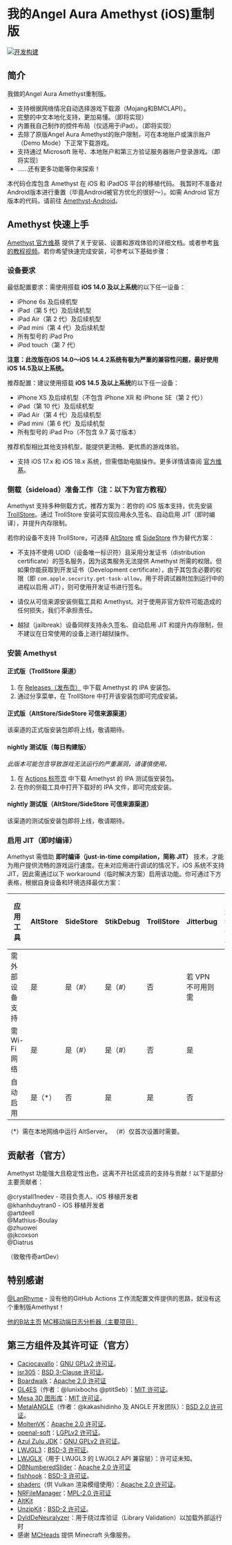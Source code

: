 # 我的Angel Aura Amethyst (iOS)重制版
[![开发构建](https://github.com/herbrine8403/Amethyst-iOS-MyRemastered/actions/workflows/development.yml/badge.svg?branch=main)](.github/workflows/development.yml)

## 简介
我做的Angel Aura Amethyst重制版。
- 支持根据网络情况自动选择游戏下载源（Mojang和BMCLAPI）。
- 完整的中文本地化支持，更加易懂。（即将实现）
- 内置我自己制作的控件布局（仅适用于iPad）。（即将实现）
- 去除了原版Angel Aura Amethyst的账户限制，可在本地账户或演示账户（Demo Mode）下正常下载游戏。
- 支持通过 Microsoft 账号、本地账户和第三方验证服务器账户登录游戏。（即将实现）
- ……还有更多功能等你来探索！

本代码仓库包含 Amethyst 在 iOS 和 iPadOS 平台的移植代码。
我暂时不准备对Android版本进行重置（毕竟Android被官方优化的很好～）。如需 Android 官方版本的代码，请前往 [Amethyst-Android](https://github.com/AngelAuraMC/Amethyst-Android)。

## Amethyst 快速上手
[Amethyst 官方维基](https://wiki.angelauramc.dev/wiki/getting_started/INSTALL.html#ios) 提供了关于安装、设置和游戏体验的详细文档。或者参考[我的教程视频](https://b23.tv/KyxZr12)。若你希望快速完成安装，可参考以下基础步骤：

### 设备要求
最低配置要求：需使用搭载 **iOS 14.0 及以上系统**的以下任一设备：
- iPhone 6s 及后续机型
- iPad（第 5 代）及后续机型
- iPad Air（第 2 代）及后续机型
- iPad mini（第 4 代）及后续机型
- 所有型号的 iPad Pro
- iPod touch（第 7 代）

**注意：此改版在iOS 14.0～iOS 14.4.2系统有极为严重的兼容性问题，最好使用iOS 14.5及以上系统。**

推荐配置：建议使用搭载 **iOS 14.5 及以上系统**的以下任一设备：
- iPhone XS 及后续机型（不包含 iPhone XR 和 iPhone SE（第 2 代））
- iPad（第 10 代）及后续机型
- iPad Air（第 4 代）及后续机型
- iPad mini（第 6 代）及后续机型
- 所有型号的 iPad Pro（不包含 9.7 英寸版本）

推荐机型相比其他支持机型，能提供更流畅、更优质的游戏体验。
- 支持 iOS 17.x 和 iOS 18.x 系统，但需借助电脑操作。更多详情请查阅 [官方维基](https://wiki.angelauramc.dev/wiki/faq/ios/JIT.html#what-are-the-methods-to-enable-jit)。

### 侧载（sideload）准备工作（注：以下为官方教程）
Amethyst 支持多种侧载方式，推荐方案为：若你的 iOS 版本支持，优先安装 [TrollStore](https://github.com/opa334/TrollStore)。通过 TrollStore 安装可实现应用永久签名、自动启用 JIT（即时编译），并提升内存限制。

若你的设备不支持 TrollStore，可选择 [AltStore](https://altstore.io) 或 [SideStore](https://sidestore.io) 作为替代方案：
- 不支持不使用 UDID（设备唯一标识符）且采用分发证书（distribution certificate）的签名服务，因为这类服务无法提供 Amethyst 所需的权限。但如果你能获取到开发证书（Development certificate），由于其包含必要的权限（即 `com.apple.security.get-task-allow`，用于将调试器附加到运行中的进程以启用 JIT），则可使用开发证书进行签名。
  
- 请仅从可信来源安装侧载工具和 Amethyst。对于使用非官方软件可能造成的任何损失，我们不承担责任。
- 越狱（jailbreak）设备同样支持永久签名、自动启用 JIT 和提升内存限制，但不建议在日常使用的设备上进行越狱操作。

### 安装 Amethyst
#### 正式版（TrollStore 渠道）
1. 在 [Releases（发布页）](https://github.com/AngelAuraMC/Amethyst-iOS/releases) 中下载 Amethyst 的 IPA 安装包。
2. 通过分享菜单，在 TrollStore 中打开该安装包即可完成安装。

#### 正式版（AltStore/SideStore 可信来源渠道）
该渠道的正式版安装包即将上线，敬请期待。

####  nightly 测试版（每日构建版）
*此版本可能包含导致游戏无法运行的严重漏洞，请谨慎使用。*
1. 在 [Actions 标签页](https://github.com/AngelAuraMC/Amethyst-iOS/actions) 中下载 Amethyst 的 IPA 测试版安装包。
2. 在你的侧载工具中打开下载好的 IPA 文件，即可完成安装。

#### nightly 测试版（AltStore/SideStore 可信来源渠道）
该渠道的测试版安装包即将上线，敬请期待。

### 启用 JIT（即时编译）
Amethyst 需借助 **即时编译（just-in-time compilation，简称 JIT）** 技术，才能为用户提供流畅的游戏运行速度。在未对应用进行调试的情况下，iOS 系统不支持 JIT，因此需通过以下 workaround（临时解决方案）启用该功能。你可通过下方表格，根据自身设备和环境选择最优方案：

| 应用工具         | AltStore | SideStore | StikDebug | TrollStore | Jitterbug          | 已越狱设备 |
|------------------|----------|-----------|-----------|------------|--------------------|------------|
| 需外部设备支持   | 是       | 是（#）   | 是（#）   | 否         | 若 VPN 不可用则需  | 否         |
| 需 Wi-Fi 网络    | 是       | 是（#）   | 是（#）   | 否         | 是                | 否         |
| 自动启用         | 是（*）  | 否        | 是        | 是         | 否                | 是         |

（*）需在本地网络中运行 AltServer。
（#）仅首次设置时需要。

## 贡献者（官方）
Amethyst 功能强大且稳定性出色，这离不开社区成员的支持与贡献！以下是部分主要贡献者：

@crystall1nedev - 项目负责人、iOS 移植开发者  
@khanhduytran0 - iOS 移植开发者  
@artdeell  
@Mathius-Boulay  
@zhuowei  
@jkcoxson   
@Diatrus 

（致敬传奇artDev）

## 特别感谢
[@LanRhyme](https://github.com/LanRhyme) - 没有他的GitHub Actions 工作流配置文件提供的思路，就没有这个重制版Amethyst！

[他的B站主页](https://b23.tv/3rmAFc2)  [MC移动端日志分析器（主要项目）](https://github.com/LanRhyme/Web-MinecraftLogAnalyzer)

## 第三方组件及其许可证（官方）
- [Caciocavallo](https://github.com/PojavLauncherTeam/caciocavallo)：[GNU GPLv2 许可证](https://github.com/PojavLauncherTeam/caciocavallo/blob/master/LICENSE)。
- [jsr305](https://code.google.com/p/jsr-305)：[BSD 3-Clause 许可证](http://opensource.org/licenses/BSD-3-Clause)。
- [Boardwalk](https://github.com/zhuowei/Boardwalk)：[Apache 2.0 许可证](https://github.com/zhuowei/Boardwalk/blob/master/LICENSE) 
- [GL4ES](https://github.com/ptitSeb/gl4es)（作者：@lunixbochs @ptitSeb）：[MIT 许可证](https://github.com/ptitSeb/gl4es/blob/master/LICENSE)。
- [Mesa 3D 图形库](https://gitlab.freedesktop.org/mesa/mesa)：[MIT 许可证](https://docs.mesa3d.org/license.html)。
- [MetalANGLE](https://github.com/khanhduytran0/metalangle)（作者：@kakashidinho 及 ANGLE 开发团队）：[BSD 2.0 许可证](https://github.com/kakashidinho/metalangle/blob/master/LICENSE)。
- [MoltenVK](https://github.com/KhronosGroup/MoltenVK)：[Apache 2.0 许可证](https://github.com/KhronosGroup/MoltenVK/blob/master/LICENSE)。
- [openal-soft](https://github.com/kcat/openal-soft)：[LGPLv2 许可证](https://github.com/kcat/openal-soft/blob/master/COPYING)。
- [Azul Zulu JDK](https://www.azul.com/downloads/?package=jdk)：[GNU GPLv2 许可证](https://openjdk.java.net/legal/gplv2+ce.html)。
- [LWJGL3](https://github.com/PojavLauncherTeam/lwjgl3)：[BSD-3 许可证](https://github.com/LWJGL/lwjgl3/blob/master/LICENSE.md)。
- [LWJGLX](https://github.com/PojavLauncherTeam/lwjglx)（用于 LWJGL3 的 LWJGL2 API 兼容层）：许可证未知。
- [DBNumberedSlider](https://github.com/khanhduytran0/DBNumberedSlider)：[Apache 2.0 许可证](https://github.com/immago/DBNumberedSlider/blob/master/LICENSE)
- [fishhook](https://github.com/khanhduytran0/fishhook)：[BSD-3 许可证](https://github.com/facebook/fishhook/blob/main/LICENSE)。
- [shaderc](https://github.com/khanhduytran0/shaderc)（供 Vulkan 渲染模组使用）：[Apache 2.0 许可证](https://github.com/google/shaderc/blob/main/LICENSE)。
- [NRFileManager](https://github.com/mozilla-mobile/firefox-ios/tree/b2f89ac40835c5988a1a3eb642982544e00f0f90/ThirdParty/NRFileManager)：[MPL-2.0 许可证](https://www.mozilla.org/en-US/MPL/2.0)
- [AltKit](https://github.com/rileytestut/AltKit)
- [UnzipKit](https://github.com/abbeycode/UnzipKit)：[BSD-2 许可证](https://github.com/abbeycode/UnzipKit/blob/master/LICENSE)。
- [DyldDeNeuralyzer](https://github.com/xpn/DyldDeNeuralyzer)：用于绕过库验证（Library Validation）以加载外部运行时
- 感谢 [MCHeads](https://mc-heads.net) 提供 Minecraft 头像服务。
